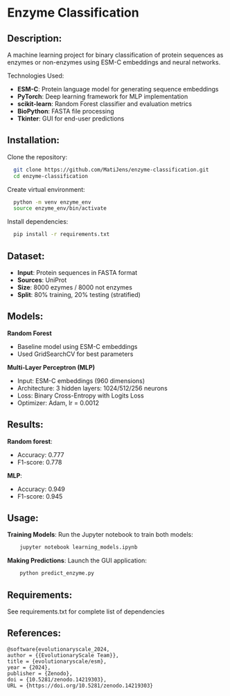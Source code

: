 # Enzyme Classification

## Description:
A machine learning project for binary classification of protein sequences as enzymes or non-enzymes using ESM-C embeddings and neural networks.

Technologies Used:
-  **ESM-C**: Protein language model for generating sequence embeddings
-  **PyTorch**: Deep learning framework for MLP implementation
-  **scikit-learn**: Random Forest classifier and evaluation metrics
-  **BioPython**: FASTA file processing
-  **Tkinter**: GUI for end-user predictions

## Installation:
  Clone the repository:
  ```bash
    git clone https://github.com/MatiJens/enzyme-classification.git
    cd enzyme-classification
  ```

  Create virtual environment:
  ```bash
    python -m venv enzyme_env
    source enzyme_env/bin/activate
  ```
  Install dependencies:
  ```bash
    pip install -r requirements.txt
  ```

## Dataset:
-  **Input**: Protein sequences in FASTA format
-  **Sources**: UniProt
-  **Size**: 8000 ezymes / 8000 not enzymes
-  **Split**: 80% training, 20% testing (stratified)

## Models:
**Random Forest**
-    Baseline model using ESM-C embeddings
-   Used GridSearchCV for best parameters

**Multi-Layer Perceptron (MLP)**
-   Input: ESM-C embeddings (960 dimensions)
-   Architecture: 3 hidden layers: 1024/512/256 neurons
-   Loss: Binary Cross-Entropy with Logits Loss
-   Optimizer: Adam, lr = 0.0012

## Results:
**Random forest**: 
-   Accuracy: 0.777 
-   F1-score: 0.778
   
**MLP**:
-  Accuracy: 0.949
-  F1-score: 0.945

## Usage:
  **Training Models**:
    Run the Jupyter notebook to train both models:
  ```bash
      jupyter notebook learning_models.ipynb
  ```
    
  **Making Predictions**:
    Launch the GUI application:   
  ```bash
      python predict_enzyme.py
  ```

## Requirements:
  See requirements.txt for complete list of dependencies

## References:
    @software{evolutionaryscale_2024,
    author = {{EvolutionaryScale Team}},
    title = {evolutionaryscale/esm},
    year = {2024},
    publisher = {Zenodo},
    doi = {10.5281/zenodo.14219303},
    URL = {https://doi.org/10.5281/zenodo.14219303}
